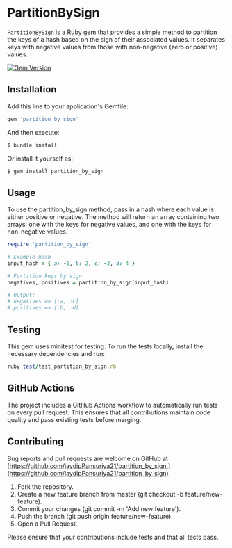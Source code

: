 # PartitionBySign

`PartitionBySign` is a Ruby gem that provides a simple method to partition the keys of a hash based on the sign of their associated values. It separates keys with negative values from those with non-negative (zero or positive) values.

[![Gem Version](https://badge.fury.io/rb/partition_by_sign.svg)](https://badge.fury.io/rb/partition_by_sign)

## Installation

Add this line to your application's Gemfile:

```ruby
gem 'partition_by_sign'
```

And then execute:
```ruby
$ bundle install
```

Or install it yourself as:
```ruby
$ gem install partition_by_sign
```

## Usage
To use the partition_by_sign method, pass in a hash where each value is either positive or negative. The method will return an array containing two arrays: one with the keys for negative values, and one with the keys for non-negative values.

```ruby
require 'partition_by_sign'

# Example hash
input_hash = { a: -1, b: 2, c: -3, d: 4 }

# Partition keys by sign
negatives, positives = partition_by_sign(input_hash)

# Output:
# negatives => [:a, :c]
# positives => [:b, :d]
```

## Testing
This gem uses minitest for testing. To run the tests locally, install the necessary dependencies and run:

```ruby
ruby test/test_partition_by_sign.rb
```

## GitHub Actions
The project includes a GitHub Actions workflow to automatically run tests on every pull request. This ensures that all contributions maintain code quality and pass existing tests before merging.

## Contributing
Bug reports and pull requests are welcome on GitHub at [https://github.com/jaydipPansuriya21/partition_by_sign.](https://github.com/jaydipPansuriya21/partition_by_sign)

1) Fork the repository.
2) Create a new feature branch from master (git checkout -b feature/new-feature).
3) Commit your changes (git commit -m 'Add new feature').
4) Push the branch (git push origin feature/new-feature).
5) Open a Pull Request.

Please ensure that your contributions include tests and that all tests pass.



